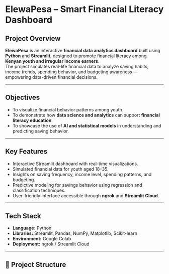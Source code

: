 # ElewaPesa – Smart Financial Literacy Dashboard

## Project Overview
**ElewaPesa** is an interactive **financial data analytics dashboard** built using **Python** and **Streamlit**, designed to promote financial literacy among **Kenyan youth and irregular income earners**.  
The project simulates real-life financial data to analyze saving habits, income trends, spending behavior, and budgeting awareness — empowering data-driven financial decisions.

---

## Objectives
- To visualize financial behavior patterns among youth.  
- To demonstrate how **data science and analytics** can support **financial literacy education**.  
- To showcase the use of **AI and statistical models** in understanding and predicting saving behavior.  

---

## Key Features
- Interactive Streamlit dashboard with real-time visualizations.  
- Simulated financial data for youth aged 18–35.  
- Insights on saving frequency, income level, spending patterns, and budgeting.  
- Predictive modeling for savings behavior using regression and classification techniques.  
- User-friendly interface accessible through **ngrok** and **Streamlit Cloud**.  

---

## Tech Stack
- **Language:** Python  
- **Libraries:** Streamlit, Pandas, NumPy, Matplotlib, Scikit-learn  
- **Environment:** Google Colab  
- **Deployment:** ngrok / Streamlit Cloud  

---

## 📂 Project Structure
